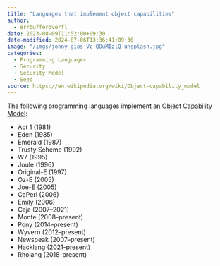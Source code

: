 ```yaml
---
title: "Languages that implement object capabilities"
author:
  - errbufferoverfl
date: 2023-08-09T11:52:00+09:30
date-modified: 2024-07-06T13:36:41+09:30
image: "/imgs/jonny-gios-Vc-QDuMIzlQ-unsplash.jpg"
categories:
  - Programming Languages
  - Security
  - Security Model
  - Seed
source: https://en.wikipedia.org/wiki/Object-capability_model
---
```

The following programming languages implement an [Object Capability Model](object-capability-model.md):

- Act 1 (1981)
- Eden (1985)
- Emerald (1987)
- Trusty Scheme (1992)
- W7 (1995)
- Joule (1996)
- Original-E (1997)
- Oz-E (2005)
- Joe-E (2005)
- CaPerl (2006)
- Emily (2006)
- Caja (2007–2021)
- Monte (2008–present)
- Pony (2014–present)
- Wyvern (2012–present)
- Newspeak (2007–present)
- Hacklang (2021-present)
- Rholang (2018-present)
